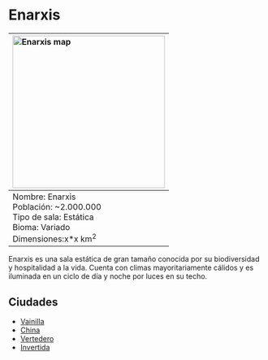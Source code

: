 # Enarxis


|<img src="https://i.imgur.com/ADK811b.jpeg" alt="Enarxis map" width=300>|
|:---|
|Nombre: Enarxis<br> Población: ~2.000.000<br> Tipo de sala: Estática<br> Bioma: Variado<br>Dimensiones:x*x km<sup>2</sup> |

Enarxis es una sala estática de gran tamaño conocida por su biodiversidad y hospitalidad a la vida. Cuenta con climas mayoritariamente cálidos y es iluminada en un ciclo de día y noche por luces en su techo. 

## Ciudades
- [Vainilla](Vainilla.md) 
- [China](China.md)
- [Vertedero](Vertedero.md)
- [Invertida](Invertida.md)
